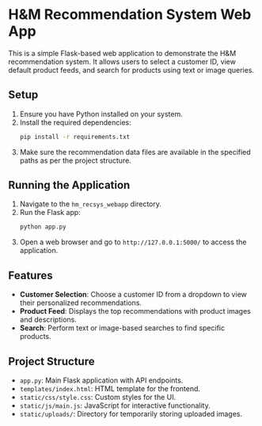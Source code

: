 # H&M Recommendation System Web App

This is a simple Flask-based web application to demonstrate the H&M recommendation system. It allows users to select a customer ID, view default product feeds, and search for products using text or image queries.

## Setup

1. Ensure you have Python installed on your system.
2. Install the required dependencies:
   ```bash
   pip install -r requirements.txt
   ```
3. Make sure the recommendation data files are available in the specified paths as per the project structure.

## Running the Application

1. Navigate to the `hm_recsys_webapp` directory.
2. Run the Flask app:
   ```bash
   python app.py
   ```
3. Open a web browser and go to `http://127.0.0.1:5000/` to access the application.

## Features

- **Customer Selection**: Choose a customer ID from a dropdown to view their personalized recommendations.
- **Product Feed**: Displays the top recommendations with product images and descriptions.
- **Search**: Perform text or image-based searches to find specific products.

## Project Structure

- `app.py`: Main Flask application with API endpoints.
- `templates/index.html`: HTML template for the frontend.
- `static/css/style.css`: Custom styles for the UI.
- `static/js/main.js`: JavaScript for interactive functionality.
- `static/uploads/`: Directory for temporarily storing uploaded images.
